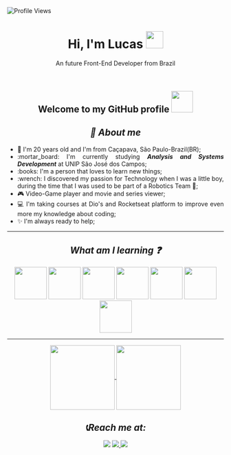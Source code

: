 <img src="https://komarev.com/ghpvc/?username=Schubert-lu&label=Profile%20views&color=218a45&style=flat" alt="Profile Views" />
<header>
  <h1 align="center"><strong>Hi, I'm Lucas</strong> <img src="https://user-images.githubusercontent.com/103296710/168450894-9b35b2af-c467-4ce0-b811-fef55926cf55.gif" width="40"></h1>
  <p align="center">An future Front-End Developer from Brazil<p>
</header>

<body>
    <h2 align="center">Welcome to my GitHub profile <img src="https://user-images.githubusercontent.com/103296710/168143221-8c65d04c-eef2-4122-a280-2adca415b02a.gif" width="50"</h2>
  <h2 align="center"> <strong><em> 📍 About me</em></strong></h2>
      <ul align="justify">
         <li> 🌱 I'm 20 years old and I'm from Caçapava, São Paulo-Brazil(BR);
         <li> :mortar_board: I'm currently studying <strong><em>Analysis and Systems Development</em></strong> at UNIP São José dos Campos;
         <li>  :books: I'm a person that loves to learn new things;
         <li>  :wrench: I discovered my passion for Technology when I was a little boy, during the time that I was used to be part of a Robotics Team 🤖;
         <li> 🎮 Video-Game player and movie and series viewer;
         <li> 💻 I'm taking courses at Dio's and Rocketseat platform to improve even more my knowledge about coding;
         <li> ✨ I'm always ready to help;
      </ul>
    <hr>

  <p>
  
  <H2 align="center"> <strong><em>What am I learning ❓</strong></em></h2>
    <div align="center">
      <img src="https://user-images.githubusercontent.com/103296710/168451795-7b036eb2-9c84-4798-bbf1-250bf8f41161.png" height="75px">
      <img src="https://user-images.githubusercontent.com/103296710/168451805-27310f98-62a1-4a61-ba53-986760c3ba00.png" height="75px">
      <img src="https://user-images.githubusercontent.com/103296710/168451833-7803e460-0dfd-4101-a4f8-f91aa03ea60b.png" height="75px">
      <img src="https://user-images.githubusercontent.com/103296710/168451891-18827f8b-700a-4887-a172-7d44cd504bf6.png" height="75px">
      <img src="https://user-images.githubusercontent.com/103296710/168453427-999ab88b-2698-4957-9e9a-12b6650d703e.png" height="75px">
      <img src="https://user-images.githubusercontent.com/103296710/168453326-0e329d32-f6d3-4fdc-851c-3db8889d9f14.png" height="75px">
      <img src="https://user-images.githubusercontent.com/103296710/168453384-98eda32a-4543-4586-966a-4cedf35036c1.jpg" height="75px">
    </div>
  </p>
  <hr>
  <div align="center">
    <a href="https://github.com/Schubert-lu/github-readme-stats">
      <img align="center" src="https://github-readme-stats.vercel.app/api?username=Schubert-lu&show_icons=true&theme=default" height="150px" />
    </a>
    <a href="https://github.com/anuraghazra/convoychat">
      <img align="center" src="https://github-readme-stats.vercel.app/api/top-langs/?username=Schubert-lu&layout=compact" height="150px">
    </a>
  </div>
  <H2 align="center"> <strong><em>📞Reach me at:</strong></em></h2>
  <div align="center"
    <a href="https://www.linkedin.com/in/lucasschubertgomes/"><img src="https://img.shields.io/badge/LinkedIn-0077B5?style=for-the-badge&logo=linkedin&logoColor=white"></a>
    <a href="mailto:lucas.gomes20123@gmail.com"> <img src="https://img.shields.io/badge/Gmail-D14836?style=for-the-badge&logo=gmail&logoColor=white">
    <a href="mailto:lucas.gomes_2012@hotmail.com"> <img src="https://img.shields.io/badge/Microsoft_Outlook-0078D4?style=for-the-badge&logo=microsoft-outlook&logoColor=white"></a>
  
 
</body>

